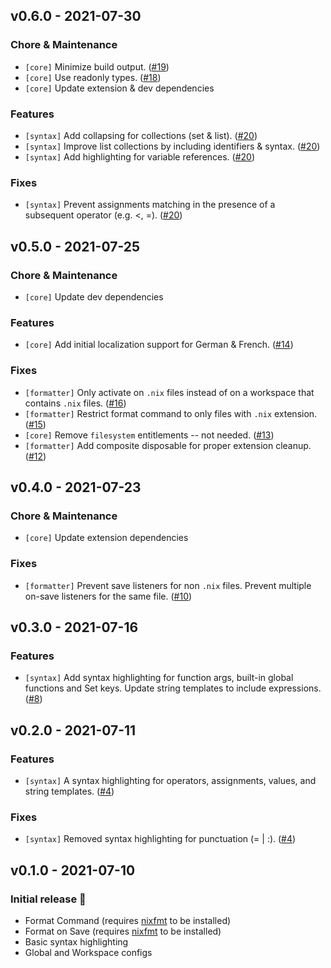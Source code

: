 ## v0.6.0 - 2021-07-30

### Chore & Maintenance

- `[core]` Minimize build output. ([#19](https://github.com/hansjhoffman/nova-nix/pull/19))
- `[core]` Use readonly types. ([#18](https://github.com/hansjhoffman/nova-nix/pull/18))
- `[core]` Update extension & dev dependencies

### Features

- `[syntax]` Add collapsing for collections (set & list). ([#20](https://github.com/hansjhoffman/nova-nix/pull/20))
- `[syntax]` Improve list collections by including identifiers & syntax. ([#20](https://github.com/hansjhoffman/nova-nix/pull/20))
- `[syntax]` Add highlighting for variable references. ([#20](https://github.com/hansjhoffman/nova-nix/pull/20))

### Fixes

- `[syntax]` Prevent assignments matching in the presence of a subsequent operator (e.g. <, =). ([#20](https://github.com/hansjhoffman/nova-nix/pull/20))

## v0.5.0 - 2021-07-25

### Chore & Maintenance

- `[core]` Update dev dependencies

### Features

- `[core]` Add initial localization support for German & French. ([#14](https://github.com/hansjhoffman/nova-nix/pull/14))

### Fixes

- `[formatter]` Only activate on `.nix` files instead of on a workspace that contains `.nix` files. ([#16](https://github.com/hansjhoffman/nova-nix/pull/16))
- `[formatter]` Restrict format command to only files with `.nix` extension. ([#15](https://github.com/hansjhoffman/nova-nix/pull/15))
- `[core]` Remove `filesystem` entitlements -- not needed. ([#13](https://github.com/hansjhoffman/nova-nix/pull/13))
- `[formatter]` Add composite disposable for proper extension cleanup. ([#12](https://github.com/hansjhoffman/nova-nix/pull/12))

## v0.4.0 - 2021-07-23

### Chore & Maintenance

- `[core]` Update extension dependencies

### Fixes

- `[formatter]` Prevent save listeners for non `.nix` files. Prevent multiple on-save listeners for the same file. ([#10](https://github.com/hansjhoffman/nova-nix/pull/10))

## v0.3.0 - 2021-07-16

### Features

- `[syntax]` Add syntax highlighting for function args, built-in global functions and Set keys. Update string templates to include expressions. ([#8](https://github.com/hansjhoffman/nova-nix/pull/8))

## v0.2.0 - 2021-07-11

### Features

- `[syntax]` A syntax highlighting for operators, assignments, values, and string templates. ([#4](https://github.com/hansjhoffman/nova-nix/pull/4))

### Fixes

- `[syntax]` Removed syntax highlighting for punctuation (= | :). ([#4](https://github.com/hansjhoffman/nova-nix/pull/4))

## v0.1.0 - 2021-07-10

### Initial release 🎉

- Format Command (requires [nixfmt](https://github.com/serokell/nixfmt) to be installed)
- Format on Save (requires [nixfmt](https://github.com/serokell/nixfmt) to be installed)
- Basic syntax highlighting
- Global and Workspace configs
